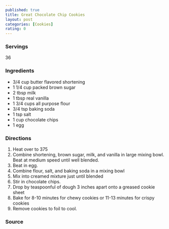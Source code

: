 ```yaml
---
published: true
title: Great Chocolate Chip Cookies
layout: post
categories: [Cookies]
rating: 0
---
```

### Servings
36

### Ingredients
- 3/4 cup butter flavored shortening
- 1 1/4 cup packed brown sugar
- 2 tbsp milk
- 1 tbsp real vanilla
- 1 3/4 cups all purpose flour
- 3/4 tsp baking soda
- 1 tsp salt
- 1 cup chocolate chips
- 1 egg

### Directions
1. Heat over to 375
2. Combine shortening, brown sugar, milk, and vanilla in large mixing bowl.  Beat at medium speed until well blended.
3. Beat in egg.
4. Combine flour, salt, and baking soda in a mixing bowl
5. Mix into creamed mixture just until blended
6. Stir in chocolate chips.
7. Drop by teaspoonful of dough 3 inches apart onto a greased cookie sheet
8. Bake for 8-10 minutes for chewy cookies or 11-13 minutes for crispy cookies
9. Remove cookies to foil to cool.

### Source

